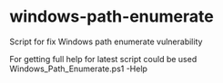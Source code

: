 # windows-path-enumerate
Script for fix Windows path enumerate vulnerability

For getting full help for latest script could be used Windows_Path_Enumerate.ps1 -Help
